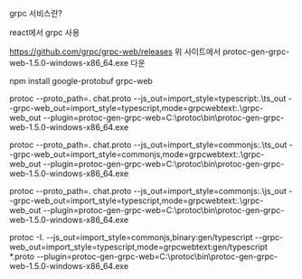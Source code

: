 grpc 서비스란?



react에서 grpc 사용

https://github.com/grpc/grpc-web/releases
위 사이트에서 protoc-gen-grpc-web-1.5.0-windows-x86_64.exe 다운

npm install google-protobuf grpc-web 

protoc --proto_path=. chat.proto --js_out=import_style=typescript:.\ts_out --grpc-web_out=import_style=typescript,mode=grpcwebtext:.\grpc-web_out --plugin=protoc-gen-grpc-web=C:\protoc\bin\protoc-gen-grpc-web-1.5.0-windows-x86_64.exe

protoc --proto_path=. chat.proto --js_out=import_style=commonjs:.\ts_out --grpc-web_out=import_style=commonjs,mode=grpcwebtext:.\grpc-web_out --plugin=protoc-gen-grpc-web=C:\protoc\bin\protoc-gen-grpc-web-1.5.0-windows-x86_64.exe

protoc --proto_path=. chat.proto --js_out=import_style=commonjs:.\js_out --grpc-web_out=import_style=typescript,mode=grpcwebtext:.\grpc-web_out --plugin=protoc-gen-grpc-web=C:\protoc\bin\protoc-gen-grpc-web-1.5.0-windows-x86_64.exe

protoc -I. --js_out=import_style=commonjs,binary:gen/typescript --grpc-web_out=import_style=typescript,mode=grpcwebtext:gen/typescript *.proto --plugin=protoc-gen-grpc-web=C:\protoc\bin\protoc-gen-grpc-web-1.5.0-windows-x86_64.exe